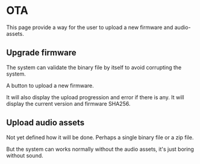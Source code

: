 # OTA

This page provide a way for the user to upload a new firmware and audio-assets.

## Upgrade firmware

The system can validate the binary file by itself to avoid corrupting the system.

A button to upload a new firmware.

It will also display the upload progression and error if there is any.
It will display the current version and firmware SHA256. 

## Upload audio assets

Not yet defined how it will be done.
Perhaps a single binary file or a zip file.

But the system can works normally without the audio assets, it's just boring without sound.



